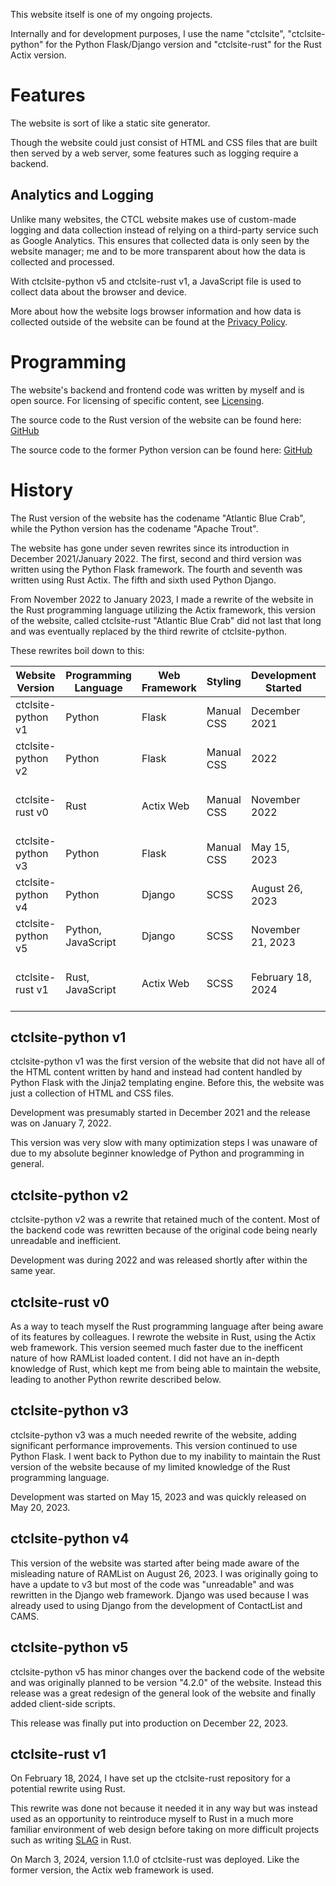 This website itself is one of my ongoing projects.

Internally and for development purposes, I use the name "ctclsite", "ctclsite-python" for the Python Flask/Django version and "ctclsite-rust" for the Rust Actix version.

# Features
The website is sort of like a static site generator. 

Though the website could just consist of HTML and CSS files that are built then served by a web server, some features such as logging require a backend. 

## Analytics and Logging
Unlike many websites, the CTCL website makes use of custom-made logging and data collection instead of relying on a third-party service such as Google Analytics. This ensures that collected data is only seen by the website manager; me and to be more transparent about how the data is collected and processed.

With ctclsite-python v5 and ctclsite-rust v1, a JavaScript file is used to collect data about the browser and device.

More about how the website logs browser information and how data is collected outside of the website can be found at the [Privacy Policy](/privacy/).

# Programming
The website's backend and frontend code was written by myself and is open source. For licensing of specific content, see [Licensing](../../licensing/).

The source code to the Rust version of the website can be found here: [GitHub](https://github.com/ctcl-bregis/ctclsite-rust)

The source code to the former Python version can be found here: [GitHub](https://github.com/ctcl-bregis/ctclsite-python)

# History
The Rust version of the website has the codename "Atlantic Blue Crab", while the Python version has the codename "Apache Trout".

The website has gone under seven rewrites since its introduction in December 2021/January 2022. The first, second and third version was written using the Python Flask framework. The fourth and seventh was written using Rust Actix. The fifth and sixth used Python Django.

From November 2022 to January 2023, I made a rewrite of the website in the Rust programming language utilizing the Actix framework, this version of the website, called ctclsite-rust "Atlantic Blue Crab" did not last that long and was eventually replaced by the third rewrite of ctclsite-python.

These rewrites boil down to this:


| Website Version    | Programming Language | Web Framework | Styling    | Development Started | Released          | Development System(s)                                                                                                         |
| ------------------ | -------------------- | ------------- | ---------- | ------------------- | ----------------- | ----------------------------------------------------------------------------------------------------------------------------- |
| ctclsite-python v1 | Python               | Flask         | Manual CSS | December 2021       | January 7, 2022   | [Polyethylene Terephthalate](../wbpc/#pc_pet)                                                                                 |
| ctclsite-python v2 | Python               | Flask         | Manual CSS | 2022                | 2022              | [Polyethylene Terephthalate](../wbpc/#pc_pet)                                                                                 |
| ctclsite-rust v0   | Rust                 | Actix Web     | Manual CSS | November 2022       | January 2023      | "Dichlorofluoromethane" (ThinkPad X240), [Polyethylene Terephthalate](../wbpc/#pc_pet)                                        |
| ctclsite-python v3 | Python               | Flask         | Manual CSS | May 15, 2023        | May 20, 2023      | [Polybutylene Terephthalate](../wbpc/#pc_pbt)                                                                                 |
| ctclsite-python v4 | Python               | Django        | SCSS       | August 26, 2023     | October 20, 2023  | [Polybutylene Terephthalate](../wbpc/#pc_pbt)                                                                                 |
| ctclsite-python v5 | Python, JavaScript   | Django        | SCSS       | November 21, 2023   | December 22, 2023 | [Polybutylene Terephthalate](../wbpc/#pc_pbt)                                                                                 |
| ctclsite-rust v1   | Rust, JavaScript     | Actix Web     | SCSS       | February 18, 2024   | March 3, 2024     | [Polybutylene Terephthalate](../wbpc/#pc_pbt), [Polymethylmethacrylate](../wbpc/#pc_pmma), [Tetrahydrocannabinol](../pc_thc/) |

## ctclsite-python v1
ctclsite-python v1 was the first version of the website that did not have all of the HTML content written by hand and instead had content handled by Python Flask with the Jinja2 templating engine. Before this, the website was just a collection of HTML and CSS files. 

Development was presumably started in December 2021 and the release was on January 7, 2022.

This version was very slow with many optimization steps I was unaware of due to my absolute beginner knowledge of Python and programming in general.

## ctclsite-python v2
ctclsite-python v2 was a rewrite that retained much of the content. Most of the backend code was rewritten because of the original code being nearly unreadable and inefficient.

Development was during 2022 and was released shortly after within the same year.

## ctclsite-rust v0
As a way to teach myself the Rust programming language after being aware of its features by colleagues. I rewrote the website in Rust, using the Actix web framework. This version seemed much faster due to the inefficent nature of how RAMList loaded content. I did not have an in-depth knowledge of Rust, which kept me from being able to maintain the website, leading to another Python rewrite described below.

## ctclsite-python v3
ctclsite-python v3 was a much needed rewrite of the website, adding significant performance improvements. This version continued to use Python Flask. I went back to Python due to my inability to maintain the Rust version of the website because of my limited knowledge of the Rust programming language.

Development was started on May 15, 2023 and was quickly released on May 20, 2023.

## ctclsite-python v4
This version of the website was started after being made aware of the misleading nature of RAMList on August 26, 2023. I was originally going to have a update to v3 but most of the code was "unreadable" and was rewritten in the Django web framework. Django was used because I was already used to using Django from the development of ContactList and CAMS.

## ctclsite-python v5
ctclsite-python v5 has minor changes over the backend code of the website and was originally planned to be version "4.2.0" of the website. Instead this release was a great redesign of the general look of the website and finally added client-side scripts.

This release was finally put into production on December 22, 2023.

## ctclsite-rust v1
On February 18, 2024, I have set up the ctclsite-rust repository for a potential rewrite using Rust.

This rewrite was done not because it needed it in any way but was instead used as an opportunity to reintroduce myself to Rust in a much more familiar environment of web design before taking on more difficult projects such as writing [SLAG](../slag/) in Rust.

On March 3, 2024, version 1.1.0 of ctclsite-rust was deployed. Like the former version, the Actix web framework is used.